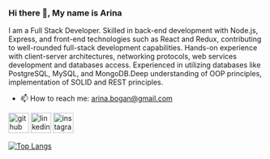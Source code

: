 ### Hi there 👋, My name is Arina
I am a Full Stack Developer.
Skilled in back-end development with Node.js, Express, and front-end technologies such as React and Redux, contributing to well-rounded full-stack development capabilities.
Hands-on experience with client-server architectures, networking protocols,  web services development and databases access. Experienced in utilizing databases like PostgreSQL, MySQL, and MongoDB.Deep understanding of OOP principles, implementation of SOLID and REST principles.

- 📫 How to reach me: arina.bogan@gmail.com 


[<img src='https://cdn.jsdelivr.net/npm/simple-icons@3.0.1/icons/github.svg' alt='github' height='40'>](https://github.com/ArinaBogan)  [<img src='https://cdn.jsdelivr.net/npm/simple-icons@3.0.1/icons/linkedin.svg' alt='linkedin' height='40'>](https://www.linkedin.com/in/арина-боган-397198287/)  [<img src='https://cdn.jsdelivr.net/npm/simple-icons@3.0.1/icons/instagram.svg' alt='instagram' height='40'>](https://www.instagram.com/arina_bogan/)  

[![Top Langs](https://github-readme-stats.vercel.app/api/top-langs/?username=ArinaBogan)](https://github.com/anuraghazra/github-readme-stats)

